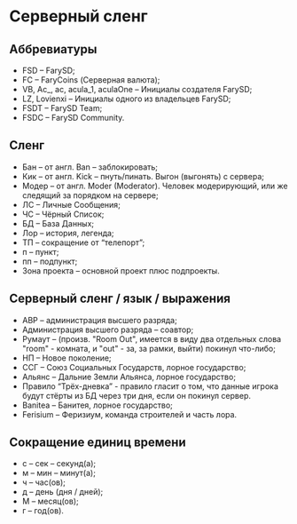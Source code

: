 # Серверный сленг

## Аббревиатуры

- FSD – FarySD;
- FC – FaryCoins (Серверная валюта);
- VB, Ac\_, ac, acula_1, aculaOne – Инициалы создателя FarySD;
- LZ, Lovienxi – Инициалы одного из владельцев FarySD;
- FSDT – FarySD Team;
- FSDC – FarySD Community.

## Сленг

- Бан – от англ. Ban – заблокировать;
- Кик – от англ. Kick – пнуть/пинать. Выгон (выгонять) с сервера;
- Модер – от англ. Moder (Moderator). Человек модерирующий, или же следящий за порядком на сервере;
- ЛС – Личные Сообщения;
- ЧС – Чёрный Список;
- БД – База Данных;
- Лор – история, легенда;
- ТП – сокращение от “телепорт”;
- п – пункт;
- пп – подпункт;
- Зона проекта – основной проект плюс подпроекты.

## Серверный сленг / язык / выражения

- АВР – администрация высшего разряда;
- Администрация высшего разряда – соавтор;
- Румаут – (произв. "Room Out", имеется в виду два отдельных слова "room" - комната, и "out" - за, за рамки, выйти) покинул что-либо;
- НП – Новое поколение;
- ССГ – Союз Социальных Государств, лорное государство;
- Альянс – Дальние Земли Альянса, лорное государство;
- Правило “Трёх-дневка” - правило гласит о том, что данные игрока будут стёрты из БД через три дня, если он покинул сервер.
- Banitea – Банитея, лорное государство;
- Ferisium – Феризиум, команда строителей и часть лора.

## Сокращение единиц времени

- с – сек – секунд(а);
- м – мин – минут(а);
- ч – час(ов);
- д – день (дня / дней);
- М – месяц(ов);
- г – год(ов).
